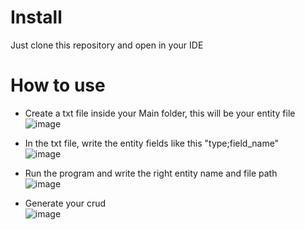 # Install

Just clone this repository and open in your IDE

# How to use

- Create a txt file inside your Main folder, this will be your entity file <br />
![image](https://user-images.githubusercontent.com/37910437/96059534-9557a680-0e64-11eb-9f3c-60aef1c84e28.png)

- In the txt file, write the entity fields like this "type;field_name" <br />
![image](https://user-images.githubusercontent.com/37910437/96059511-7eb14f80-0e64-11eb-9b9e-e33386dbc73d.png)

- Run the program and write the right entity name and file path <br />
![image](https://user-images.githubusercontent.com/37910437/96059559-a4d6ef80-0e64-11eb-8e4c-d49b9959b5d0.png)

- Generate your crud <br />
![image](https://user-images.githubusercontent.com/37910437/96059577-ae605780-0e64-11eb-8885-9de05f86799c.png)



